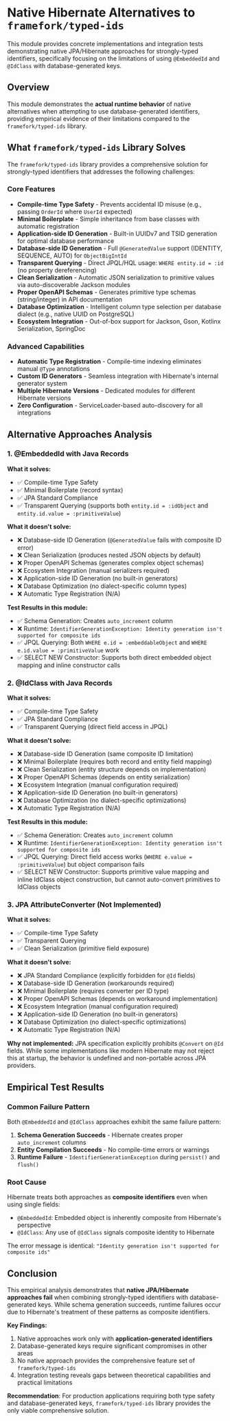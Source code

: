 # Native Hibernate Alternatives to `framefork/typed-ids`

This module provides concrete implementations and integration tests demonstrating native JPA/Hibernate approaches for strongly-typed identifiers, specifically focusing on the limitations of using `@EmbeddedId` and `@IdClass` with database-generated keys.

## Overview

This module demonstrates the **actual runtime behavior** of native alternatives when attempting to use database-generated identifiers, providing empirical evidence of their limitations compared to the `framefork/typed-ids` library.

## What `framefork/typed-ids` Library Solves

The `framefork/typed-ids` library provides a comprehensive solution for strongly-typed identifiers that addresses the following challenges:

### Core Features
- **Compile-time Type Safety** - Prevents accidental ID misuse (e.g., passing `OrderId` where `UserId` expected)
- **Minimal Boilerplate** - Simple inheritance from base classes with automatic registration
- **Application-side ID Generation** - Built-in UUIDv7 and TSID generation for optimal database performance
- **Database-side ID Generation** - Full `@GeneratedValue` support (IDENTITY, SEQUENCE, AUTO) for `ObjectBigIntId`
- **Transparent Querying** - Direct JPQL/HQL usage: `WHERE entity.id = :id` (no property dereferencing)
- **Clean Serialization** - Automatic JSON serialization to primitive values via auto-discoverable Jackson modules
- **Proper OpenAPI Schemas** - Generates primitive type schemas (string/integer) in API documentation
- **Database Optimization** - Intelligent column type selection per database dialect (e.g., native UUID on PostgreSQL)
- **Ecosystem Integration** - Out-of-box support for Jackson, Gson, Kotlinx Serialization, SpringDoc

### Advanced Capabilities
- **Automatic Type Registration** - Compile-time indexing eliminates manual `@Type` annotations
- **Custom ID Generators** - Seamless integration with Hibernate's internal generator system
- **Multiple Hibernate Versions** - Dedicated modules for different Hibernate versions
- **Zero Configuration** - ServiceLoader-based auto-discovery for all integrations

## Alternative Approaches Analysis

### 1. @EmbeddedId with Java Records

**What it solves:**
- ✅ Compile-time Type Safety
- ✅ Minimal Boilerplate (record syntax)
- ✅ JPA Standard Compliance
- ✅ Transparent Querying (supports both `entity.id = :idObject` and `entity.id.value = :primitiveValue`)

**What it doesn't solve:**
- ❌ Database-side ID Generation (`@GeneratedValue` fails with composite ID error)
- ❌ Clean Serialization (produces nested JSON objects by default)
- ❌ Proper OpenAPI Schemas (generates complex object schemas)
- ❌ Ecosystem Integration (manual serializers required)
- ❌ Application-side ID Generation (no built-in generators)
- ❌ Database Optimization (no dialect-specific column types)
- ❌ Automatic Type Registration (N/A)

**Test Results in this module:**
- ✅ Schema Generation: Creates `auto_increment` column
- ❌ Runtime: `IdentifierGenerationException: Identity generation isn't supported for composite ids`
- ✅ JPQL Querying: Both `WHERE e.id = :embeddableObject` and `WHERE e.id.value = :primitiveValue` work
- ✅ SELECT NEW Constructor: Supports both direct embedded object mapping and inline constructor calls

### 2. @IdClass with Java Records

**What it solves:**
- ✅ Compile-time Type Safety
- ✅ JPA Standard Compliance
- ✅ Transparent Querying (direct field access in JPQL)

**What it doesn't solve:**
- ❌ Database-side ID Generation (same composite ID limitation)
- ❌ Minimal Boilerplate (requires both record and entity field mapping)
- ❌ Clean Serialization (entity structure depends on implementation)
- ❌ Proper OpenAPI Schemas (depends on entity serialization)
- ❌ Ecosystem Integration (manual configuration required)
- ❌ Application-side ID Generation (no built-in generators)
- ❌ Database Optimization (no dialect-specific optimizations)
- ❌ Automatic Type Registration (N/A)

**Test Results in this module:**
- ✅ Schema Generation: Creates `auto_increment` column
- ❌ Runtime: `IdentifierGenerationException: Identity generation isn't supported for composite ids`
- ✅ JPQL Querying: Direct field access works (`WHERE e.value = :primitiveValue`) but object comparison fails
- ✅ SELECT NEW Constructor: Supports primitive value mapping and inline IdClass object construction, but cannot auto-convert primitives to IdClass objects

### 3. JPA AttributeConverter (Not Implemented)

**What it solves:**
- ✅ Compile-time Type Safety
- ✅ Transparent Querying
- ✅ Clean Serialization (primitive field exposure)

**What it doesn't solve:**
- ❌ JPA Standard Compliance (explicitly forbidden for `@Id` fields)
- ❌ Database-side ID Generation (workarounds required)
- ❌ Minimal Boilerplate (requires converter per ID type)
- ❌ Proper OpenAPI Schemas (depends on workaround implementation)
- ❌ Ecosystem Integration (manual configuration required)
- ❌ Application-side ID Generation (no built-in generators)
- ❌ Database Optimization (no dialect-specific optimizations)
- ❌ Automatic Type Registration (N/A)

**Why not implemented:** JPA specification explicitly prohibits `@Convert` on `@Id` fields. While some implementations like modern Hibernate may not reject this at startup, the behavior is undefined and non-portable across JPA providers.

## Empirical Test Results

### Common Failure Pattern
Both `@EmbeddedId` and `@IdClass` approaches exhibit the same failure pattern:

1. **Schema Generation Succeeds** - Hibernate creates proper `auto_increment` columns
2. **Entity Compilation Succeeds** - No compile-time errors or warnings
3. **Runtime Failure** - `IdentifierGenerationException` during `persist()` and `flush()`

### Root Cause
Hibernate treats both approaches as **composite identifiers** even when using single fields:
- `@EmbeddedId`: Embedded object is inherently composite from Hibernate's perspective
- `@IdClass`: Any use of `@IdClass` signals composite identity to Hibernate

The error message is identical: `"Identity generation isn't supported for composite ids"`

## Conclusion

This empirical analysis demonstrates that **native JPA/Hibernate approaches fail** when combining strongly-typed identifiers with database-generated keys.
While schema generation succeeds, runtime failures occur due to Hibernate's treatment of these patterns as composite identifiers.

**Key Findings:**
1. Native approaches work only with **application-generated identifiers**
2. Database-generated keys require significant compromises in other areas
3. No native approach provides the comprehensive feature set of `framefork/typed-ids`
4. Integration testing reveals gaps between theoretical capabilities and practical limitations

**Recommendation**: For production applications requiring both type safety and database-generated keys, `framefork/typed-ids` library provides the only viable comprehensive solution.
